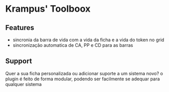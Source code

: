 # Krampus' Toolboox

## Features
- sincronia da barra de vida com a vida da ficha e a vida do token no grid
- sincronização automatica de CA, PP e CD para as barras


## Support
Quer a sua ficha personalizada ou adicionar suporte a um sistema novo?
o plugin é feito de forma modular, podendo ser facilmente se adequar para qualquer sistema